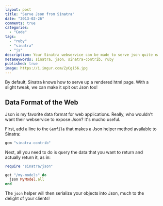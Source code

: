 ```yaml
---
layout: post
title: "Serve Json from Sinatra"
date: "2013-02-26"
comments: true
categories:
  - "Code"
tags:
  - "ruby"
  - "sinatra"
  - "js"
description: Your Sinatra webservice can be made to serve json quite easily.
metaKeywords: sinatra, json, sinatra-contrib, ruby
published: true
image: https://i.imgur.com/ZyCgi56.jpg
---
```


By default, Sinatra knows how to serve up a rendered html page.  With a slight tweak, we can make it spit out Json too!

<!--more-->

## Data Format of the Web

Json is my favorite data format for web applications.  Really, who wouldn't want their webservice to expose Json?  It's mucho useful.  

First, add a line to the `Gemfile` that makes a Json helper method available to Sinatra:

```ruby
gem "sinatra-contrib"
```
Next, all you need to do is query the data that you want to return and actually return it, as in:

```ruby
require "sinatra/json"

get "/my-models" do
  json MyModel.all
end
```

The `json` helper will then serialize your objects into Json, much to the delight of your clients!
